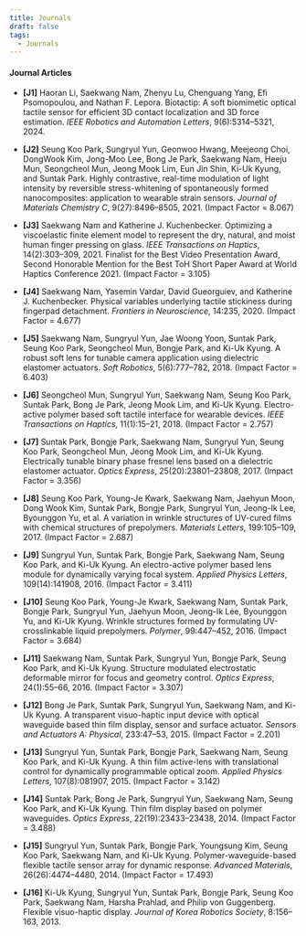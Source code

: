 ```yaml
---
title: Journals
draft: false
tags:
  - Journals
---
```

#### Journal Articles

- **[J1]** Haoran Li, Saekwang Nam, Zhenyu Lu, Chenguang Yang, Efi Psomopoulou, and Nathan F. Lepora. Biotactip: A soft biomimetic optical tactile sensor for efficient 3D contact localization and 3D force estimation. *IEEE Robotics and Automation Letters*, 9(6):5314–5321, 2024.

- **[J2]** Seung Koo Park, Sungryul Yun, Geonwoo Hwang, Meejeong Choi, DongWook Kim, Jong-Moo Lee, Bong Je Park, Saekwang Nam, Heeju Mun, Seongcheol Mun, Jeong Mook Lim, Eun Jin Shin, Ki-Uk Kyung, and Suntak Park. Highly contrastive, real-time modulation of light intensity by reversible stress-whitening of spontaneously formed nanocomposites: application to wearable strain sensors. *Journal of Materials Chemistry C*, 9(27):8496–8505, 2021. (Impact Factor = 8.067)

- **[J3]** Saekwang Nam and Katherine J. Kuchenbecker. Optimizing a viscoelastic finite element model to represent the dry, natural, and moist human finger pressing on glass. *IEEE Transactions on Haptics*, 14(2):303–309, 2021. Finalist for the Best Video Presentation Award, Second Honorable Mention for the Best ToH Short Paper Award at World Haptics Conference 2021. (Impact Factor = 3.105)

- **[J4]** Saekwang Nam, Yasemin Vardar, David Gueorguiev, and Katherine J. Kuchenbecker. Physical variables underlying tactile stickiness during fingerpad detachment. *Frontiers in Neuroscience*, 14:235, 2020. (Impact Factor = 4.677)

- **[J5]** Saekwang Nam, Sungryul Yun, Jae Woong Yoon, Suntak Park, Seung Koo Park, Seongcheol Mun, Bongje Park, and Ki-Uk Kyung. A robust soft lens for tunable camera application using dielectric elastomer actuators. *Soft Robotics*, 5(6):777–782, 2018. (Impact Factor = 6.403)

- **[J6]** Seongcheol Mun, Sungryul Yun, Saekwang Nam, Seung Koo Park, Suntak Park, Bong Je Park, Jeong Mook Lim, and Ki-Uk Kyung. Electro-active polymer based soft tactile interface for wearable devices. *IEEE Transactions on Haptics*, 11(1):15–21, 2018. (Impact Factor = 2.757)

- **[J7]** Suntak Park, Bongje Park, Saekwang Nam, Sungryul Yun, Seung Koo Park, Seongcheol Mun, Jeong Mook Lim, and Ki-Uk Kyung. Electrically tunable binary phase fresnel lens based on a dielectric elastomer actuator. *Optics Express*, 25(20):23801–23808, 2017. (Impact Factor = 3.356)

- **[J8]** Seung Koo Park, Young-Je Kwark, Saekwang Nam, Jaehyun Moon, Dong Wook Kim, Suntak Park, Bongje Park, Sungryul Yun, Jeong-Ik Lee, Byounggon Yu, et al. A variation in wrinkle structures of UV-cured films with chemical structures of prepolymers. *Materials Letters*, 199:105–109, 2017. (Impact Factor = 2.687)

- **[J9]** Sungryul Yun, Suntak Park, Bongje Park, Saekwang Nam, Seung Koo Park, and Ki-Uk Kyung. An electro-active polymer based lens module for dynamically varying focal system. *Applied Physics Letters*, 109(14):141908, 2016. (Impact Factor = 3.411)

- **[J10]** Seung Koo Park, Young-Je Kwark, Saekwang Nam, Suntak Park, Bongje Park, Sungryul Yun, Jaehyun Moon, Jeong-Ik Lee, Byounggon Yu, and Ki-Uk Kyung. Wrinkle structures formed by formulating UV-crosslinkable liquid prepolymers. *Polymer*, 99:447–452, 2016. (Impact Factor = 3.684)

- **[J11]** Saekwang Nam, Suntak Park, Sungryul Yun, Bongje Park, Seung Koo Park, and Ki-Uk Kyung. Structure modulated electrostatic deformable mirror for focus and geometry control. *Optics Express*, 24(1):55–66, 2016. (Impact Factor = 3.307)

- **[J12]** Bong Je Park, Suntak Park, Sungryul Yun, Saekwang Nam, and Ki-Uk Kyung. A transparent visuo-haptic input device with optical waveguide based thin film display, sensor and surface actuator. *Sensors and Actuators A: Physical*, 233:47–53, 2015. (Impact Factor = 2.201)

- **[J13]** Sungryul Yun, Suntak Park, Bongje Park, Saekwang Nam, Seung Koo Park, and Ki-Uk Kyung. A thin film active-lens with translational control for dynamically programmable optical zoom. *Applied Physics Letters*, 107(8):081907, 2015. (Impact Factor = 3.142)

- **[J14]** Suntak Park, Bong Je Park, Sungryul Yun, Saekwang Nam, Seung Koo Park, and Ki-Uk Kyung. Thin film display based on polymer waveguides. *Optics Express*, 22(19):23433–23438, 2014. (Impact Factor = 3.488)

- **[J15]** Sungryul Yun, Suntak Park, Bongje Park, Youngsung Kim, Seung Koo Park, Saekwang Nam, and Ki-Uk Kyung. Polymer-waveguide-based flexible tactile sensor array for dynamic response. *Advanced Materials*, 26(26):4474–4480, 2014. (Impact Factor = 17.493)

- **[J16]** Ki-Uk Kyung, Sungryul Yun, Suntak Park, Bongje Park, Seung Koo Park, Saekwang Nam, Harsha Prahlad, and Philip von Guggenberg. Flexible visuo-haptic display. *Journal of Korea Robotics Society*, 8:156–163, 2013.